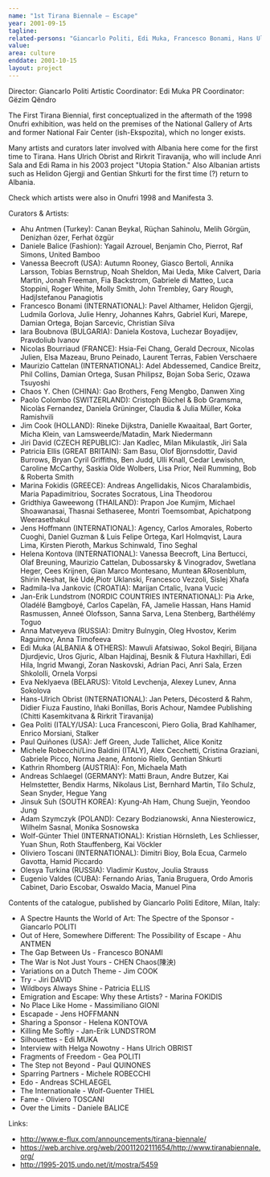 ```yaml
---
name: "1st Tirana Biennale – Escape"
year: 2001-09-15
tagline:
related-persons: "Giancarlo Politi, Edi Muka, Francesco Bonami, Hans Ulrich Obrist, Edi Rama, Luchezar Boyadiev, Helidon Gjergji, Sislej Xhafa, Alban Hajdinaj, Besnik Haxhillari, Flutura Haxhillari, Adrian Paci, Anri Sala, Erzen Shkololli, Ornela Vorpsi, Sokol Beqiri, Rirkrit Tiravanija, Edi Hila, Gentian Shkurti, Kathrin Rhomberg, Gëzim Qëndro, Adel Abdessemed, Tania Bruguera, Ingrid Mwangi, Pavel Althamer"
value:
area: culture
enddate: 2001-10-15
layout: project
---
```

Director: Giancarlo Politi
Artistic Coordinator: Edi Muka
PR Coordinator: Gëzim Qëndro

The First Tirana Biennial, first conceptualized in the aftermath of the 1998 Onufri exhibition, was held on the premises of the National Gallery of Arts and former National Fair Center (ish-Ekspozita), which no longer exists.

Many artists and curators later involved with Albania here come for the first time to Tirana. Hans Ulrich Obrist and Rirkrit Tiravanija, who will include Anri Sala and Edi Rama in his 2003 project "Utopia Station." Also Albanian artists such as Helidon Gjergji and Gentian Shkurti for the first time (?) return to Albania.

Check which artists were also in Onufri 1998 and Manifesta 3.

Curators & Artists:
* Ahu Antmen (Turkey): Canan Beykal, Rüçhan Sahinolu, Melih Görgün, Denizhan özer, Ferhat özgür
* Daniele Balice (Fashion): Yagail Azrouel, Benjamin Cho, Pierrot, Raf Simons, United Bamboo
* Vanessa Beecroft (USA): Autumn Rooney, Giasco Bertoli, Annika Larsson, Tobias Bernstrup, Noah Sheldon, Mai Ueda, Mike Calvert, Daria Martin, Jonah Freeman, Fia Backstrom, Gabriele di Matteo, Luca Stoppini, Roger White, Molly Smith, John Trembley, Gary Rough, HadjIstefanou Panagiotis
* Francesco Bonami (INTERNATIONAL): Pavel Althamer, Helidon Gjergji, Ludmila Gorlova, Julie Henry, Johannes Kahrs, Gabriel Kuri, Marepe, Damian Ortega, Bojan Sarcevic, Christian Silva
* Iara Boubnova (BULGARIA): Daniela Kostova, Luchezar Boyadijev, Pravdoliub Ivanov
* Nicolas Bourriaud (FRANCE): Hsia-Fei Chang, Gerald Decroux, Nicolas Julien, Elsa Mazeau, Bruno Peinado, Laurent Terras, Fabien Verschaere
* Maurizio Cattelan (INTERNATIONAL): Adel Abdessemed, Candice Breitz, Phil Collins, Damian Ortega, Susan Philipsz, Bojan Soba Seric, Ozawa Tsuyoshi
* Chaos Y. Chen (CHINA): Gao Brothers, Feng Mengbo, Danwen Xing
* Paolo Colombo (SWITZERLAND): Cristoph Büchel & Bob Gramsma, Nicolàs Fernandez, Daniela Grüninger, Claudia & Julia Müller, Koka Ramishvili
* Jim Cook (HOLLAND): Rineke Dijkstra, Danielle Kwaaitaal, Bart Gorter, Micha Klein, van Lamsweerde/Matadin, Mark Niedermann
* Jiri David (CZECH REPUBLIC): Jan Kadlec, Milan Mikulastik, Jiri Sala
* Patricia Ellis (GREAT BRITAIN): Sam Basu, Olof Bjornsdottir, David Burrows, Bryan Cyril Griffiths, Ben Judd, Ulli Knall, Cedar Lewisohn, Caroline McCarthy, Saskia Olde Wolbers, Lisa Prior, Neil Rumming, Bob & Roberta Smith
* Marina Fokidis (GREECE): Andreas Angellidakis, Nicos Charalambidis, Maria Papadimitriou, Socrates Socratous, Lina Theodorou
* Gridthiya Gaweewong (THAILAND): Prapon Joe Kumjim, Michael Shoawanasai, Thasnai Sethaseree, Montri Toemsombat, Apichatpong Weerasethakul
* Jens Hoffmann (INTERNATIONAL): Agency, Carlos Amorales, Roberto Cuoghi, Daniel Guzman & Luis Felipe Ortega, Karl Holmqvist, Laura Lima, Kirsten Pieroth, Markus Schinwald, Tino Seghal
* Helena Kontova (INTERNATIONAL): Vanessa Beecroft, Lina Bertucci, Olaf Breuning, Maurizio Cattelan, Dubossarsky & Vinogradov, Swetlana Heger, Cees Krijnen, Gian Marco Montesano, Muntean &Rosenblum, Shirin Neshat, Iké Udé,Piotr Uklanski, Francesco Vezzoli, Sislej Xhafa
* Radmila-Iva Jankovic (CROATIA): Marijan Crtalic, Ivana Vucic
* Jan-Erik Lundstrom (NORDIC COUNTRIES INTERNATIONAL): Pia Arke, Oladélé Bamgboyé, Carlos Capelàn, FA, Jamelie Hassan, Hans Hamid Rasmussen, Anneé Olofsson, Sanna Sarva, Lena Stenberg, Barthélémy Toguo
* Anna Matveyeva (RUSSIA): Dmitry Bulnygin, Oleg Hvostov, Kerim Raguimov, Anna Timofeeva
* Edi Muka (ALBANIA & OTHERS): Mawuli Afatsiwao, Sokol Beqiri, Biljana Djurdjevic, Uros Gjuric, Alban Hajdinaj, Besnik & Flutura Haxhillari, Edi Hila, Ingrid Mwangi, Zoran Naskovski, Adrian Paci, Anri Sala, Erzen Shkololli, Ornela Vorpsi
* Eva Neklyaeva (BELARUS): Vitold Levchenja, Alexey Lunev, Anna Sokolova
* Hans-Ulrich Obrist (INTERNATIONAL): Jan Peters, Décosterd & Rahm, Didier Fiuza Faustino, Iñaki Bonillas, Boris Achour, Namdee Publishing (Chitti Kasemkitvana & Rirkrit Tiravanija)
* Gea Politi (ITALY/USA): Luca Francesconi, Piero Golia, Brad Kahlhamer, Enrico Morsiani, Stalker
* Paul Quiñones (USA): Jeff Green, Jude Tallichet, Alice Konitz
* Michele Robecchi/Lino Baldini (ITALY), Alex Cecchetti, Cristina Graziani, Gabriele Picco, Norma Jeane, Antonio Riello, Gentian Shkurti
* Kathrin Rhomberg (AUSTRIA): Fon, Michaela Math
* Andreas Schlaegel (GERMANY): Matti Braun, Andre Butzer, Kai Helmstetter, Bendix Harms, Nikolaus List, Bernhard Martin, Tilo Schulz, Sean Snyder, Hegue Yang
* Jinsuk Suh (SOUTH KOREA): Kyung-Ah Ham, Chung Suejin, Yeondoo Jung
* Adam Szymczyk (POLAND): Cezary Bodzianowski, Anna Niesterowicz, Wilhelm Sasnal, Monika Sosnowska
* Wolf-Günter Thiel (INTERNATIONAL): Kristian Hörnsleth, Les Schliesser, Yuan Shun, Roth Stauffenberg, Kai Vöckler
* Oliviero Toscani (INTERNATIONAL): Dimitri Bioy, Bola Ecua, Carmelo Gavotta, Hamid Piccardo
* Olesya Turkina (RUSSIA): Vladimir Kustov, Joulia Strauss
* Eugenio Valdes (CUBA): Fernando Arias, Tania Bruguera, Ordo Amoris Cabinet, Dario Escobar, Oswaldo Macia, Manuel Pina

Contents of the catalogue, published by Giancarlo Politi Editore, Milan, Italy:
* A Spectre Haunts the World of Art: The Spectre of the Sponsor - Giancarlo POLITI
* Out of Here, Somewhere Different: The Possibility of Escape - Ahu ANTMEN
* The Gap Between Us - Francesco BONAMI
* The War is Not Just Yours - CHEN Chaos(陳泱)
* Variations on a Dutch Theme - Jim COOK
* Try - Jiri DAVID
* Wildboys Always Shine - Patricia ELLIS
* Emigration and Escape: Why these Artists? - Marina FOKIDIS
* No Place Like Home - Massimiliano GIONI
* Escapade - Jens HOFFMANN
* Sharing a Sponsor - Helena KONTOVA
* Killing Me Softly - Jan-Erik LUNDSTROM
* Silhouettes - Edi MUKA
* Interview with Helga Nowotny - Hans Ulrich OBRIST
* Fragments of Freedom - Gea POLITI
* The Step not Beyond - Paul QUINONES
* Sparring Partners - Michele ROBECCHI
* Edo - Andreas SCHLAEGEL
* The Internationale - Wolf-Guenter THIEL
* Fame - Oliviero TOSCANI
* Over the Limits - Daniele BALICE

Links:
* <http://www.e-flux.com/announcements/tirana-biennale/>
* <https://web.archive.org/web/20011202111654/http://www.tiranabiennale.org/>
* <http://1995-2015.undo.net/it/mostra/5459>
